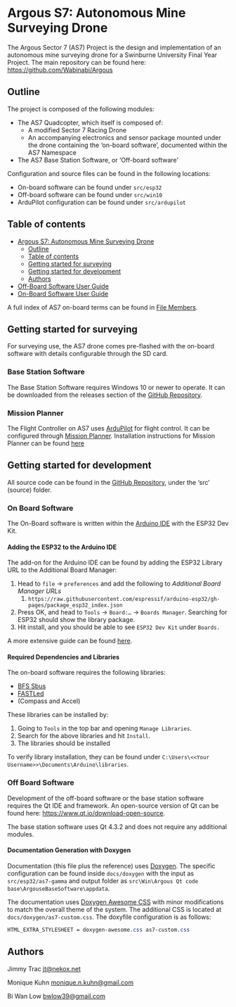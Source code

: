 # Argous S7: Autonomous Mine Surveying Drone

The Argous Sector 7 (AS7) Project is the design and implementation of an autonomous mine surveying drone for a Swinburne University Final Year Project. The main repository can be found here: https://github.com/Wabinabi/Argous

## Outline

The project is composed of the following modules:

* The AS7 Quadcopter, which itself is composed of:
  * A modified Sector 7 Racing Drone
  * An accompanying electronics and sensor package mounted under the drone containing the ‘on-board software’, documented within the AS7 Namespace
* The AS7 Base Station Software, or ‘Off-board software’

Configuration and source files can be found in the following locations:

* On-board software can be found under `src/esp32`
* Off-board software can be found under `src/win10`
* ArduPilot configuration can be found under `src/ardupilot`
<a id="table-of-contents"></a>
## Table of contents

- [Argous S7: Autonomous Mine Surveying Drone](index.html#argous-s7-autonomous-mine-surveying-drone)
  - [Outline](index.html#outline)
  - [Table of contents](index.html#table-of-contents)
  - [Getting started for surveying](index.html#getting-started-for-surveying)
  - [Getting started for development](index.html#getting-started-for-development)
  - [Authors](index.html#authors)
- [Off-Board Software User Guide](md__h__repos__argous_src_esp32_as7_gamma__off__board__software.html)
- [On-Board Software User Guide](md__h__repos__argous_src_esp32_as7_gamma__on__board__software.html)

A full index of AS7 on-board terms can be found in [File Members](globals.html).

<a id="getting-started-for-surveying"></a>

## Getting started for surveying

For surveying use, the AS7 drone comes pre-flashed with the on-board software with details configurable through the SD card. 

<a id="getting-started-for-surveying"></a>

### Base Station Software

The Base Station Software requires Windows 10 or newer to operate. It can be downloaded from the releases section of the [GitHub Repository](https://github.com/Wabinabi/Argous). 

### Mission Planner

The Flight Controller on AS7 uses [ArduPilot](https://ardupilot.org/) for flight control. It can be configured through [Mission Planner](https://ardupilot.org/planner/). Installation instructions for Mission Planner can be found [here](https://ardupilot.org/planner/docs/mission-planner-installation.html)

<a id="getting-started-for-development"></a>

## Getting started for development

All source code can be found in the [GitHub Repository](https://github.com/Wabinabi/Argous), under the ‘src’ (source) folder. 

### On Board Software

The On-Board software is written within the [Arduino IDE](https://www.arduino.cc/en/software/) with the ESP32 Dev Kit. 

#### Adding the ESP32 to the Arduino IDE

The add-on for the Arduino IDE can be found by adding the ESP32 Library URL to the Additional Board Manager:

1. Head to `file` -> `preferences` and add the following to *Additional Board Manager URLs*
   1. `https://raw.githubusercontent.com/espressif/arduino-esp32/gh-pages/package_esp32_index.json`
2. Press OK, and head to `Tools` -> `Board:…` -> `Boards Manager`. Searching for ESP32 should show the library package.
3. Hit install, and you should be able to see `ESP32 Dev Kit` under `Boards.`

A more extensive guide can be found [here](https://randomnerdtutorials.com/installing-the-esp32-board-in-arduino-ide-windows-instructions/).

#### Required Dependencies and Libraries

The on-board software requires the following libraries:

* [BFS Sbus](https://github.com/bolderflight/sbus)
* [FASTLed](https://github.com/FastLED/FastLED)
* (Compass and Accel)

These libraries can be installed by:

1. Going to `Tools` in the top bar and opening `Manage Libraries`.
2. Search for the above libraries and hit `Install`.
3. The libraries should be installed

To verify library installation, they can be found under `C:\Users\<<Your Username>>\Documents\Arduino\libraries`.

### Off Board Software

Development of the off-board software or the base station software requires the Qt IDE and framework. An open-source version of Qt can be found here: https://www.qt.io/download-open-source.

The base station software uses Qt 4.3.2 and does not require any additional modules.

#### Documentation Generation with Doxygen

Documentation (this file plus the reference) uses [Doxygen](https://doxygen.nl/). The specific configuration can be found inside `docs/doxygen` with the input as `src/esp32/as7-gamma` and output folder as `src\Win\Argous Qt code base\ArgouseBaseSoftware\appdata`.

The documentation uses [Doxygen Awesome CSS](https://github.com/jothepro/doxygen-awesome-css) with minor modifications to match the overall theme of the system. The additional CSS is located at `docs/doxygen/as7-custom.css`. The doxyfile configuration is as follows:

```css
HTML_EXTRA_STYLESHEET = doxygen-awesome.css as7-custom.css
```

<a id="authors"></a>

## Authors

Jimmy Trac jt@nekox.net

Monique Kuhn monique.n.kuhn@gmail.com

Bi Wan Low bwlow39@gmail.com
